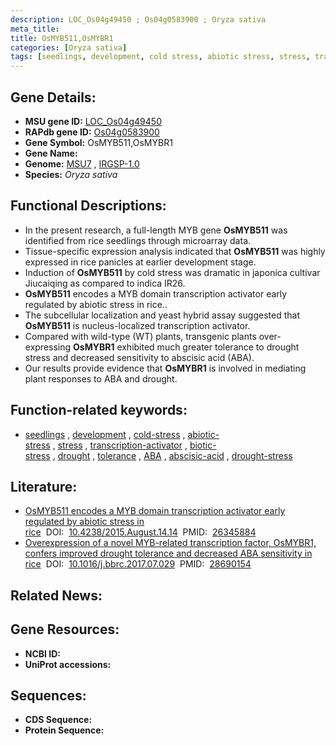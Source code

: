 ```yaml
---
description: LOC_Os04g49450 ; Os04g0583900 ; Oryza sativa
meta_title:
title: OsMYB511,OsMYBR1
categories: [Oryza sativa]
tags: [seedlings, development, cold stress, abiotic stress, stress, transcription activator, biotic stress, drought, tolerance,  ABA , abscisic acid, ABA, drought stress, drought stress ]
---
```


## Gene Details:
- **MSU gene ID:** [LOC_Os04g49450](http://rice.uga.edu/cgi-bin/ORF_infopage.cgi?orf=LOC_Os04g49450)  
- **RAPdb gene ID:** [Os04g0583900](https://rapdb.dna.affrc.go.jp/locus/?name=Os04g0583900)  
- **Gene Symbol:** OsMYB511,OsMYBR1
- **Gene Name:**
- **Genome:**  [MSU7](http://rice.uga.edu/)&nbsp;,&nbsp;[IRGSP-1.0](https://rapdb.dna.affrc.go.jp/download/irgsp1.html)
- **Species:** *Oryza sativa*

## Functional Descriptions:
   - In the present research, a full-length MYB gene **OsMYB511** was identified from rice seedlings through microarray data.
   - Tissue-specific expression analysis indicated that **OsMYB511** was highly expressed in rice panicles at earlier development stage.
   - Induction of **OsMYB511** by cold stress was dramatic in japonica cultivar Jiucaiqing as compared to indica IR26.
   - **OsMYB511** encodes a MYB domain transcription activator early regulated by abiotic stress in rice..
   - The subcellular localization and yeast hybrid assay suggested that **OsMYB511** is nucleus-localized transcription activator.
   - Compared with wild-type (WT) plants, transgenic plants over-expressing **OsMYBR1** exhibited much greater tolerance to drought stress and decreased sensitivity to abscisic acid (ABA).
   - Our results provide evidence that **OsMYBR1** is involved in mediating plant responses to ABA and drought.

## Function-related keywords:
   - [seedlings](/tags/seedlings/)&nbsp;,&nbsp;[development](/tags/development/)&nbsp;,&nbsp;[cold-stress](/tags/cold-stress/)&nbsp;,&nbsp;[abiotic-stress](/tags/abiotic-stress/)&nbsp;,&nbsp;[stress](/tags/stress/)&nbsp;,&nbsp;[transcription-activator](/tags/transcription-activator/)&nbsp;,&nbsp;[biotic-stress](/tags/biotic-stress/)&nbsp;,&nbsp;[drought](/tags/drought/)&nbsp;,&nbsp;[tolerance](/tags/tolerance/)&nbsp;,&nbsp;[ABA](/tags/ABA/)&nbsp;,&nbsp;[abscisic-acid](/tags/abscisic-acid/)&nbsp;,&nbsp;[drought-stress](/tags/drought-stress/)

## Literature:
   - [OsMYB511 encodes a MYB domain transcription activator early regulated by abiotic stress in rice](https://www.doi.org/10.4238/2015.August.14.14)&nbsp;&nbsp;DOI:&nbsp;&nbsp;[10.4238/2015.August.14.14](https://www.doi.org/10.4238/2015.August.14.14)&nbsp;&nbsp;PMID:&nbsp;&nbsp;[26345884](https://pubmed.ncbi.nlm.nih.gov/26345884/)
   - [Overexpression of a novel MYB-related transcription factor, OsMYBR1, confers improved drought tolerance and decreased ABA sensitivity in rice](https://www.doi.org/10.1016/j.bbrc.2017.07.029)&nbsp;&nbsp;DOI:&nbsp;&nbsp;[10.1016/j.bbrc.2017.07.029](https://www.doi.org/10.1016/j.bbrc.2017.07.029)&nbsp;&nbsp;PMID:&nbsp;&nbsp;[28690154](https://pubmed.ncbi.nlm.nih.gov/28690154/)

## Related News:

## Gene Resources:
- **NCBI ID:**  []()
- **UniProt accessions:** [](https://www.uniprot.org/uniprotkb//entry)

## Sequences:
- **CDS Sequence:**
- **Protein Sequence:**
